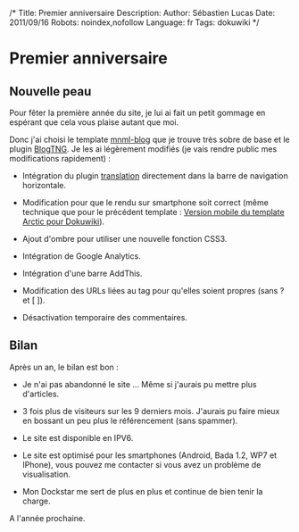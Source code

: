 /*
Title: Premier anniversaire
Description: 
Author: Sébastien Lucas
Date: 2011/09/16
Robots: noindex,nofollow
Language: fr
Tags: dokuwiki
*/
# Premier anniversaire

## Nouvelle peau
Pour fêter la première année du site, je lui ai fait un petit gommage en espérant que cela vous plaise autant que moi.

Donc j'ai choisi le template [mnml-blog](http://www.dokuwiki.org/template:mnml-blog) que je trouve très sobre de base et le plugin [BlogTNG](http://www.dokuwiki.org/plugin:blogtng). Je les ai légèrement modifiés (je vais rendre public mes modifications rapidement) :

*	Intégration du plugin [translation](http://www.dokuwiki.org/plugin:translation) directement dans la barre de navigation horizontale.

*	Modification pour que le rendu sur smartphone soit correct (même technique que pour le précédent template : [Version mobile du template Arctic pour Dokuwiki](/fr/oss/dokuwiki-arctic-mobile)).

*	Ajout d'ombre pour utiliser une nouvelle fonction CSS3.

*	Intégration de Google Analytics.

*	Intégration d'une barre AddThis.

*	Modification des URLs liées au tag pour qu'elles soient propres (sans ? et [ ]).

*	Désactivation temporaire des commentaires.

## Bilan

Après un an, le bilan est bon :

*	Je n'ai pas abandonné le site ... Même si j'aurais pu mettre plus d'articles.

*	3 fois plus de visiteurs sur les 9 derniers mois. J'aurais pu faire mieux en bossant un peu plus le référencement (sans spammer).

*	Le site est disponible en IPV6.

*	Le site est optimisé pour les smartphones (Android, Bada 1.2, WP7 et IPhone), vous pouvez me contacter si vous avez un problème de visualisation.

*	Mon Dockstar me sert de plus en plus et continue de bien tenir la charge.

A l'année prochaine.

